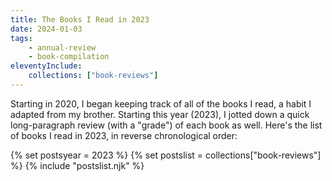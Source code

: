 ```yaml
---
title: The Books I Read in 2023
date: 2024-01-03
tags:
    - annual-review 
    - book-compilation
eleventyInclude:
    collections: ["book-reviews"]
---
```


Starting in 2020, I began keeping track of all of the books I read, a habit I adapted from my brother.  Starting this year (2023), I jotted down a quick long-paragraph review (with a "grade") of each book as well.  Here's the list of books I read in 2023, in reverse chronological order:

{% set postsyear = 2023 %}
{% set postslist = collections["book-reviews"] %}
{% include "postslist.njk" %} 
